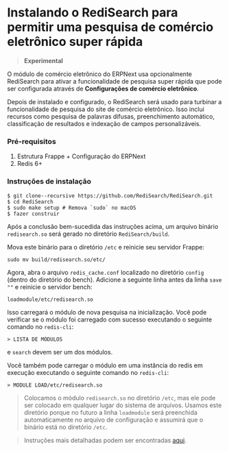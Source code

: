 # Instalando o RediSearch para permitir uma pesquisa de comércio eletrônico super rápida




> 
> **Experimental**
> 
> 
> 


O módulo de comércio eletrônico do ERPNext usa opcionalmente RediSearch para ativar a funcionalidade de pesquisa super rápida que pode ser configurada através de **Configurações de comércio eletrônico**.


Depois de instalado e configurado, o RediSearch será usado para turbinar a funcionalidade de pesquisa do site de comércio eletrônico. Isso inclui recursos como pesquisa de palavras difusas, preenchimento automático, classificação de resultados e indexação de campos personalizáveis.


### Pré-requisitos


1. Estrutura Frappe + Configuração do ERPNext
2. Redis 6+


### Instruções de instalação



```
$ git clone--recursive https://github.com/RediSearch/RediSearch.git
$ cd RediSearch
$ sudo make setup # Remova `sudo` no macOS
$ fazer construir

```

Após a conclusão bem-sucedida das instruções acima, um arquivo binário `redisearch.so` será gerado no diretório `RediSearch/build`.


Mova este binário para o diretório `/etc` e reinicie seu servidor Frappe:



```
sudo mv build/redisearch.so/etc/

```

Agora, abra o arquivo `redis_cache.conf` localizado no diretório `config` (dentro do diretório do bench). Adicione a seguinte linha antes da linha `save ""` e reinicie o servidor bench:



```
loadmodule/etc/redisearch.so

```

Isso carregará o módulo de nova pesquisa na inicialização. Você pode verificar se o módulo foi carregado com sucesso executando o seguinte comando no `redis-cli`:



```
> LISTA DE MÓDULOS

```

e `search` devem ser um dos módulos.


Você também pode carregar o módulo em uma instância do redis em execução executando o seguinte comando no `redis-cli`:



```
> MODULE LOAD/etc/redisearch.so

```


> 
> Colocamos o módulo `redisearch.so` no diretório `/etc`, mas ele pode ser colocado em qualquer lugar do sistema de arquivos. Usamos este diretório porque no futuro a linha `loadmodule` será preenchida automaticamente no arquivo de configuração e assumirá que o binário está no diretório `/etc`.
> 
> 
> 



> 
> Instruções mais detalhadas podem ser encontradas [aqui](https://oss.redislabs.com/redisearch/Quick_Start/#building_and_running_from_source).
> 
> 
> 



